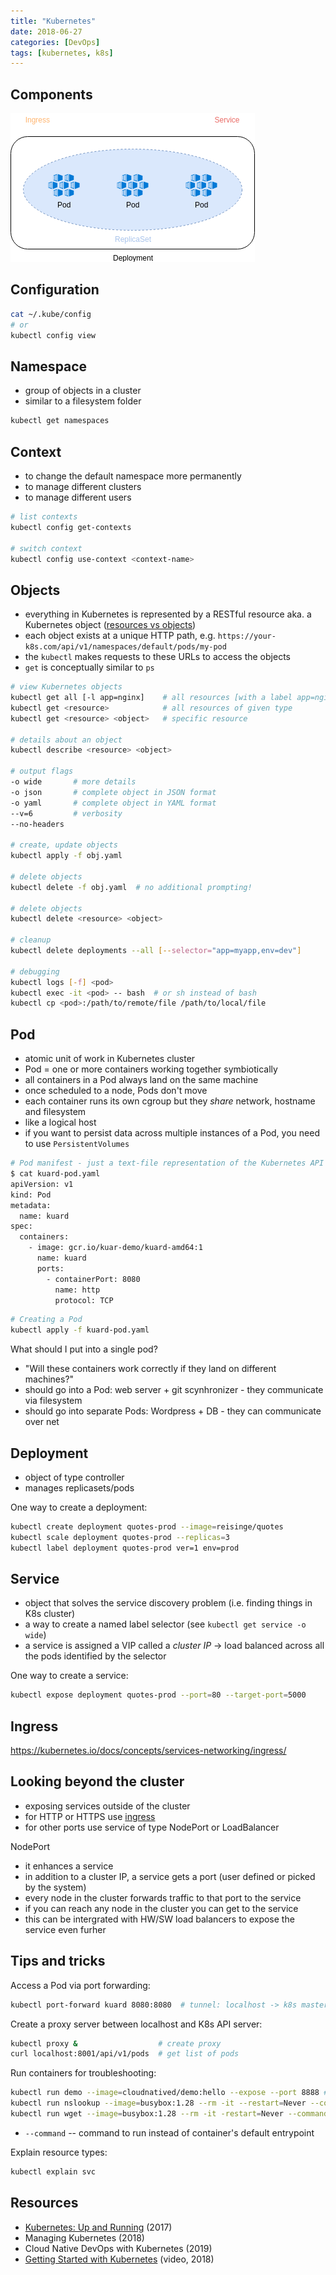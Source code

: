 ```yaml
---
title: "Kubernetes"
date: 2018-06-27
categories: [DevOps]
tags: [kubernetes, k8s]
---
```


Components
----------

![](https://github.com/jreisinger/notes/raw/master/static/kubernetes.png)

Configuration
-------------

```bash
cat ~/.kube/config
# or
kubectl config view
```

Namespace
---------

* group of objects in a cluster
* similar to a filesystem folder

```bash
kubectl get namespaces
```

Context
-------

* to change the default namespace more permanently
* to manage different clusters
* to manage different users

```bash
# list contexts
kubectl config get-contexts

# switch context
kubectl config use-context <context-name>
```

Objects
-------

* everything in Kubernetes is represented by a RESTful resource aka. a Kubernetes object ([resources vs objects](https://stackoverflow.com/questions/52309496/difference-between-kubernetes-objects-and-resources))
* each object exists at a unique HTTP path, e.g. `https://your-k8s.com/api/v1/namespaces/default/pods/my-pod`
* the `kubectl` makes requests to these URLs to access the objects
* `get` is conceptually similar to `ps`

```bash
# view Kubernetes objects
kubectl get all [-l app=nginx]    # all resources [with a label app=nginx]
kubectl get <resource>            # all resources of given type
kubectl get <resource> <object>   # specific resource

# details about an object
kubectl describe <resource> <object>

# output flags
-o wide       # more details
-o json       # complete object in JSON format
-o yaml       # complete object in YAML format
--v=6         # verbosity
--no-headers

# create, update objects
kubectl apply -f obj.yaml

# delete objects
kubectl delete -f obj.yaml  # no additional prompting!

# delete objects
kubectl delete <resource> <object>

# cleanup
kubectl delete deployments --all [--selector="app=myapp,env=dev"]

# debugging
kubectl logs [-f] <pod>
kubectl exec -it <pod> -- bash  # or sh instead of bash
kubectl cp <pod>:/path/to/remote/file /path/to/local/file
```

Pod
---

* atomic unit of work in Kubernetes cluster
* Pod = one or more containers working together symbiotically
* all containers in a Pod always land on the same machine
* once scheduled to a node, Pods don't move
* each container runs its own cgroup but they *share* network, hostname and filesystem
* like a logical host
* if you want to persist data across multiple instances of a Pod, you need to use `PersistentVolumes`

```sh
# Pod manifest - just a text-file representation of the Kubernetes API object
$ cat kuard-pod.yaml
apiVersion: v1
kind: Pod
metadata:
  name: kuard
spec:
  containers:
    - image: gcr.io/kuar-demo/kuard-amd64:1
      name: kuard
      ports:
        - containerPort: 8080
          name: http
          protocol: TCP
```

```sh
# Creating a Pod
kubectl apply -f kuard-pod.yaml
```

What should I put into a single pod?

* "Will these containers work correctly if they land on different machines?"
* should go into a Pod: web server + git scynhronizer - they communicate via filesystem
* should go into separate Pods: Wordpress + DB - they can communicate over net

Deployment
----------

* object of type controller
* manages replicasets/pods

One way to create a deployment:

```bash
kubectl create deployment quotes-prod --image=reisinge/quotes
kubectl scale deployment quotes-prod --replicas=3
kubectl label deployment quotes-prod ver=1 env=prod
```

Service
-------

* object that solves the service discovery problem (i.e. finding things in K8s cluster)
* a way to create a named label selector (see `kubectl get service -o wide`)
* a service is assigned a VIP called a *cluster IP* -> load balanced across all the
  pods identified by the selector

One way to create a service:

```bash
kubectl expose deployment quotes-prod --port=80 --target-port=5000
```

Ingress
-------

https://kubernetes.io/docs/concepts/services-networking/ingress/

Looking beyond the cluster
--------------------------

* exposing services outside of the cluster
* for HTTP or HTTPS use [ingress](https://kubernetes.io/docs/concepts/services-networking/ingress/)
* for other ports use service of type NodePort or LoadBalancer

NodePort

* it enhances a service
* in addition to a cluster IP, a service gets a port (user defined or picked by
    the system)
* every node in the cluster forwards traffic to that port to the service
* if you can reach any node in the cluster you can get to the service
* this can be intergrated with HW/SW load balancers to expose the service even furher

Tips and tricks
---------------

Access a Pod via port forwarding:

```bash
kubectl port-forward kuard 8080:8080  # tunnel: localhost -> k8s master -> k8s worker node
```

Create a proxy server between localhost and K8s API server:

```bash
kubectl proxy &                  # create proxy
curl localhost:8001/api/v1/pods  # get list of pods
```

Run containers for troubleshooting:

```bash
kubectl run demo --image=cloudnatived/demo:hello --expose --port 8888 # pod to troubleshoot
kubectl run nslookup --image=busybox:1.28 --rm -it --restart=Never --command -- nslookup demo
kubectl run wget --image=busybox:1.28 --rm -it -restart=Never --command -- wget -qO- http://demo:8888
```

* `--command` -- command to run instead of container's default entrypoint

Explain resource types:

```bash
kubectl explain svc
```

Resources
---------

* [Kubernetes: Up and Running](https://www.safaribooksonline.com/library/view/kubernetes-up-and/9781491935668/) (2017)
* Managing Kubernetes (2018)
* Cloud Native DevOps with Kubernetes (2019)
* [Getting Started with Kubernetes](https://www.safaribooksonline.com/videos/getting-started-with/9780135237823) (video, 2018)
